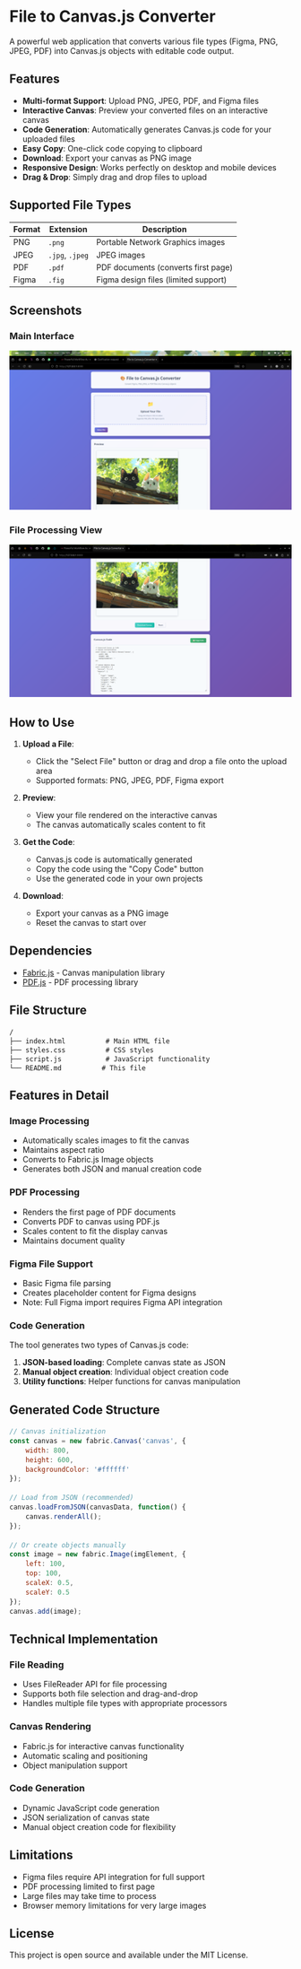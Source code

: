# File to Canvas.js Converter

A powerful web application that converts various file types (Figma, PNG, JPEG, PDF) into Canvas.js objects with editable code output.

## Features

- **Multi-format Support**: Upload PNG, JPEG, PDF, and Figma files
- **Interactive Canvas**: Preview your converted files on an interactive canvas
- **Code Generation**: Automatically generates Canvas.js code for your uploaded files
- **Easy Copy**: One-click code copying to clipboard
- **Download**: Export your canvas as PNG image
- **Responsive Design**: Works perfectly on desktop and mobile devices
- **Drag & Drop**: Simply drag and drop files to upload

## Supported File Types

| Format | Extension | Description |
|--------|-----------|-------------|
| PNG | `.png` | Portable Network Graphics images |
| JPEG | `.jpg`, `.jpeg` | JPEG images |
| PDF | `.pdf` | PDF documents (converts first page) |
| Figma | `.fig` | Figma design files (limited support) |

## Screenshots

### Main Interface
![Main Interface](screenshots/ui1.png?v=1)

### File Processing View
![File Processing](screenshots/ui2.png?v=1)

## How to Use

1. **Upload a File**: 
   - Click the "Select File" button or drag and drop a file onto the upload area
   - Supported formats: PNG, JPEG, PDF, Figma export

2. **Preview**: 
   - View your file rendered on the interactive canvas
   - The canvas automatically scales content to fit

3. **Get the Code**: 
   - Canvas.js code is automatically generated
   - Copy the code using the "Copy Code" button
   - Use the generated code in your own projects

4. **Download**: 
   - Export your canvas as a PNG image
   - Reset the canvas to start over


## Dependencies

- [Fabric.js](https://fabricjs.com/) - Canvas manipulation library
- [PDF.js](https://mozilla.github.io/pdf.js/) - PDF processing library

## File Structure

```
/
├── index.html          # Main HTML file
├── styles.css          # CSS styles
├── script.js           # JavaScript functionality
└── README.md          # This file
```

## Features in Detail

### Image Processing
- Automatically scales images to fit the canvas
- Maintains aspect ratio
- Converts to Fabric.js Image objects
- Generates both JSON and manual creation code

### PDF Processing
- Renders the first page of PDF documents
- Converts PDF to canvas using PDF.js
- Scales content to fit the display canvas
- Maintains document quality

### Figma File Support
- Basic Figma file parsing
- Creates placeholder content for Figma designs
- Note: Full Figma import requires Figma API integration

### Code Generation
The tool generates two types of Canvas.js code:

1. **JSON-based loading**: Complete canvas state as JSON
2. **Manual object creation**: Individual object creation code
3. **Utility functions**: Helper functions for canvas manipulation

## Generated Code Structure

```javascript
// Canvas initialization
const canvas = new fabric.Canvas('canvas', {
    width: 800,
    height: 600,
    backgroundColor: '#ffffff'
});

// Load from JSON (recommended)
canvas.loadFromJSON(canvasData, function() {
    canvas.renderAll();
});

// Or create objects manually
const image = new fabric.Image(imgElement, {
    left: 100,
    top: 100,
    scaleX: 0.5,
    scaleY: 0.5
});
canvas.add(image);
```

## Technical Implementation

### File Reading
- Uses FileReader API for file processing
- Supports both file selection and drag-and-drop
- Handles multiple file types with appropriate processors

### Canvas Rendering
- Fabric.js for interactive canvas functionality
- Automatic scaling and positioning
- Object manipulation support

### Code Generation
- Dynamic JavaScript code generation
- JSON serialization of canvas state
- Manual object creation code for flexibility


## Limitations

- Figma files require API integration for full support
- PDF processing limited to first page
- Large files may take time to process
- Browser memory limitations for very large images


## License

This project is open source and available under the MIT License.

